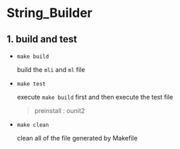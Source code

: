 # String_Builder

## 1. build and test

-   `make build` 

    build the `mli` and `ml` file

-   `make test`

    execute `make build` first and then execute the test file

    >   preinstall : ounit2

-   `make clean` 

    clean all of the file generated by Makefile